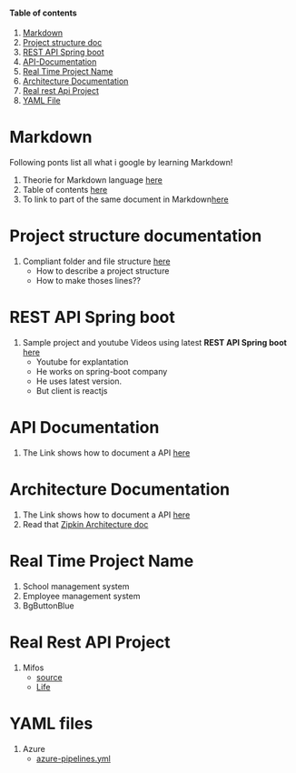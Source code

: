 #### Table of contents
1. [Markdown](#markdown)
1. [Project structure doc](#project-structure-documentation)
1. [REST API Spring boot](#rest_api_spring_boot)
1. [API-Documentation](#api-documentation)
1. [Real Time Project Name](#real-time-project-name)
1. [Architecture Documentation](#architecture-documentation)
1. [Real rest Api Project](#real-rest-api-Project)
1. [YAML File](#yaml-file)




# Markdown
Following ponts list all what i google by learning Markdown!
1.  Theorie for Markdown language [here](https://markdown.de/#list)
1.  Table of contents [here](https://stackoverflow.com/questions/11948245/markdown-to-create-pages-and-table-of-contents)
1.  To link to part of the same document in Markdown[here](https://stackoverflow.com/questions/2822089/how-to-link-to-part-of-the-same-document-in-markdown)

# Project structure documentation
1.  Compliant folder and file structure [here](https://angular.io/guide/styleguide)
     * How to describe a  project structure 
     * How to make thoses lines??

# REST API Spring boot
1. Sample project and youtube Videos using latest **REST API Spring boot** [here](https://github.com/RameshMF/ReactJS-Spring-Boot-CRUD-Full-Stack-App)
     * Youtube for explantation
     * He works on spring-boot company
     * He uses latest version.
     * But client is reactjs

# API Documentation
1. The Link shows how to document a API [here](https://docs.bigbluebutton.org/dev/api.html#API_)

# Architecture Documentation
1. The Link shows how to document a API [here](https://docs.bigbluebutton.org/2.2/architecture.html)
1. Read that [Zipkin Architecture doc](https://zipkin.io/pages/architecture.html)

# Real Time Project Name
1. School management system
1. Employee management system
1. BgButtonBlue

# Real Rest API Project
1. Mifos
   * [source](https://github.com/mifos/head/tree/master/rest/src)
   * [Life](https://mifos.org/about-us/our-story/)

# YAML files
1. Azure
    * [azure-pipelines.yml](https://github.com/jhipster/generator-jhipster/blob/master/)
